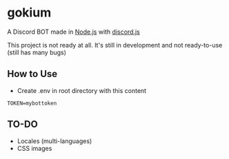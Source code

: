 # gokium
A Discord BOT made in [Node.js](https://nodejs.org/en/) with [discord.js](https://github.com/discordjs/discord.js/)

This project is not ready at all. It's still in development and not ready-to-use (still has many bugs)

## How to Use
- Create .env in root directory with this content
```
TOKEN=mybottoken
```

## TO-DO
- Locales (multi-languages)
- CSS images